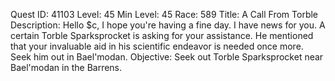 Quest ID: 41103
Level: 45
Min Level: 45
Race: 589
Title: A Call From Torble
Description: Hello $c, I hope you're having a fine day. I have news for you. A certain Torble Sparksprocket is asking for your assistance. He mentioned that your invaluable aid in his scientific endeavor is needed once more. Seek him out in Bael'modan.
Objective: Seek out Torble Sparksprocket near Bael'modan in the Barrens.
